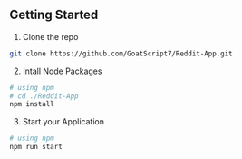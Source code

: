 ## Getting Started

1. Clone the repo
```bash
git clone https://github.com/GoatScript7/Reddit-App.git
```

2. Intall Node Packages

```bash
# using npm
# cd ./Reddit-App
npm install
```

3. Start your Application

```bash
# using npm
npm run start
```
